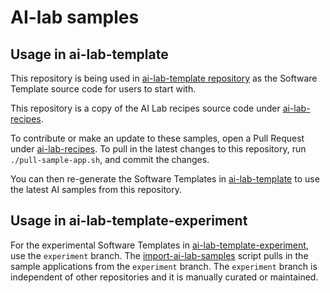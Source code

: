 #  AI-lab samples

## Usage in ai-lab-template

This repository is being used in [ai-lab-template repository](https://github.com/redhat-ai-dev/ai-lab-template) as the Software Template source code for users to start with.

This repository is a copy of the AI Lab recipes source code under [ai-lab-recipes](https://github.com/containers/ai-lab-recipes/tree/main/recipes).

To contribute or make an update to these samples, open a Pull Request under [ai-lab-recipes](https://github.com/containers/ai-lab-recipes/tree/main/recipes). To pull in the latest changes to this repository, run `./pull-sample-app.sh`, and commit the changes.

You can then re-generate the Software Templates in [ai-lab-template](https://github.com/redhat-ai-dev/ai-lab-template) to use the latest AI samples from this repository.

## Usage in ai-lab-template-experiment

For the experimental Software Templates in [ai-lab-template-experiment](https://github.com/redhat-ai-dev/ai-lab-template-experiment), use the `experiment` branch. The [import-ai-lab-samples](https://github.com/redhat-ai-dev/ai-lab-template-experiment/blob/67c7d1b0c5ae9973f74d7d3bbeb849c442c214c7/scripts/import-ai-lab-samples#L4) script pulls in the sample applications from the `experiment` branch. The `experiment` branch is independent of other repositories and it is manually curated or maintained.
